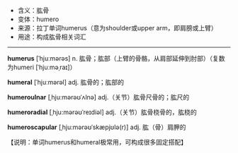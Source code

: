- <span class="definition">含义：肱骨</span>
- <span class="definition">变体：humero</span>
- <span class="definition">来源：拉丁单词humerus（意为shoulder或upper arm，即肩膀或上臂）</span>
- <span class="definition">用途：构成肱骨相关词汇</span>


---


<span class="vocabulary">**humerus**</span> [ˈhjuːmərəs] n. 肱骨；肱部（上臂的骨骼，从肩部延伸到肘部）（复数为humeri [ˈhjuːməˌraɪ]）

<span class="vocabulary">**humeral**</span> [ˈhjuːmərəl] adj. 肱骨的；肱部的

<span class="vocabulary">**humeroulnar**</span> [ˌhju:mərəʊˈʌlnə] adj.（关节）肱骨尺骨的；肱尺的

<span class="vocabulary">**humeroradial**</span> [ˌhju:mərəʊˈreɪdiəl] adj.（关节）肱骨桡骨的，肱桡的

<span class="vocabulary">**humeroscapular**</span> [ˌhju:mərəʊˈskæpjʊlə(r)] adj. 肱（骨）肩胛的

【说明：单词humerus和humeral极常用，可构成很多固定搭配】

